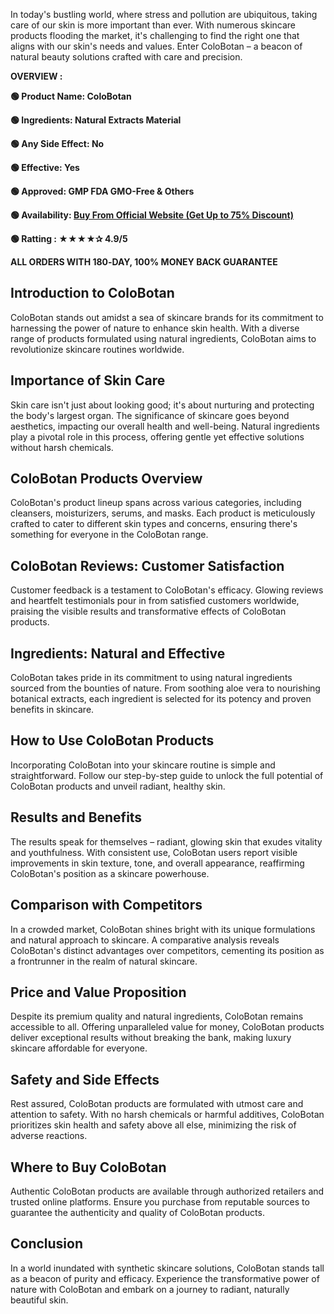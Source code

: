 <span style="font-weight: 400;">In today's bustling world, where stress and pollution are ubiquitous, taking care of our skin is more important than ever. With numerous skincare products flooding the market, it's challenging to find the right one that aligns with our skin's needs and values. Enter ColoBotan – a beacon of natural beauty solutions crafted with care and precision.</span>

<b>OVERVIEW :</b>

<b>🟢 Product Name: ColoBotan</b>

<b>🟢 Ingredients: Natural Extracts Material</b>

<b>🟢 Any Side Effect: No</b>

<b>🟢 Effective: Yes</b>

<b>🟢 Approved: GMP FDA GMO-Free &amp; Others</b>

<b>🟢 Availability: </b><a href="https://t.ly/nC-9A"><b>Buy From Official Website (Get Up to 75% Discount)</b></a>

<b>🟢 Ratting : ★★★★✰ 4.9/5</b>

<b>ALL ORDERS WITH 180‑DAY, 100% MONEY BACK GUARANTEE</b>
<h2><b>Introduction to ColoBotan</b></h2>
<span style="font-weight: 400;">ColoBotan stands out amidst a sea of skincare brands for its commitment to harnessing the power of nature to enhance skin health. With a diverse range of products formulated using natural ingredients, ColoBotan aims to revolutionize skincare routines worldwide.</span>
<h2><b>Importance of Skin Care</b></h2>
<span style="font-weight: 400;">Skin care isn't just about looking good; it's about nurturing and protecting the body's largest organ. The significance of skincare goes beyond aesthetics, impacting our overall health and well-being. Natural ingredients play a pivotal role in this process, offering gentle yet effective solutions without harsh chemicals.</span>
<h2><b>ColoBotan Products Overview</b></h2>
<span style="font-weight: 400;">ColoBotan's product lineup spans across various categories, including cleansers, moisturizers, serums, and masks. Each product is meticulously crafted to cater to different skin types and concerns, ensuring there's something for everyone in the ColoBotan range.</span>
<h2><b>ColoBotan Reviews: Customer Satisfaction</b></h2>
<span style="font-weight: 400;">Customer feedback is a testament to ColoBotan's efficacy. Glowing reviews and heartfelt testimonials pour in from satisfied customers worldwide, praising the visible results and transformative effects of ColoBotan products.</span>
<h2><b>Ingredients: Natural and Effective</b></h2>
<span style="font-weight: 400;">ColoBotan takes pride in its commitment to using natural ingredients sourced from the bounties of nature. From soothing aloe vera to nourishing botanical extracts, each ingredient is selected for its potency and proven benefits in skincare.</span>
<h2><b>How to Use ColoBotan Products</b></h2>
<span style="font-weight: 400;">Incorporating ColoBotan into your skincare routine is simple and straightforward. Follow our step-by-step guide to unlock the full potential of ColoBotan products and unveil radiant, healthy skin.</span>
<h2><b>Results and Benefits</b></h2>
<span style="font-weight: 400;">The results speak for themselves – radiant, glowing skin that exudes vitality and youthfulness. With consistent use, ColoBotan users report visible improvements in skin texture, tone, and overall appearance, reaffirming ColoBotan's position as a skincare powerhouse.</span>
<h2><b>Comparison with Competitors</b></h2>
<span style="font-weight: 400;">In a crowded market, ColoBotan shines bright with its unique formulations and natural approach to skincare. A comparative analysis reveals ColoBotan's distinct advantages over competitors, cementing its position as a frontrunner in the realm of natural skincare.</span>
<h2><b>Price and Value Proposition</b></h2>
<span style="font-weight: 400;">Despite its premium quality and natural ingredients, ColoBotan remains accessible to all. Offering unparalleled value for money, ColoBotan products deliver exceptional results without breaking the bank, making luxury skincare affordable for everyone.</span>
<h2><b>Safety and Side Effects</b></h2>
<span style="font-weight: 400;">Rest assured, ColoBotan products are formulated with utmost care and attention to safety. With no harsh chemicals or harmful additives, ColoBotan prioritizes skin health and safety above all else, minimizing the risk of adverse reactions.</span>
<h2><b>Where to Buy ColoBotan</b></h2>
<span style="font-weight: 400;">Authentic ColoBotan products are available through authorized retailers and trusted online platforms. Ensure you purchase from reputable sources to guarantee the authenticity and quality of ColoBotan products.</span>
<h2><b>Conclusion</b></h2>
<span style="font-weight: 400;">In a world inundated with synthetic skincare solutions, ColoBotan stands tall as a beacon of purity and efficacy. Experience the transformative power of nature with ColoBotan and embark on a journey to radiant, naturally beautiful skin.</span>

&nbsp;

